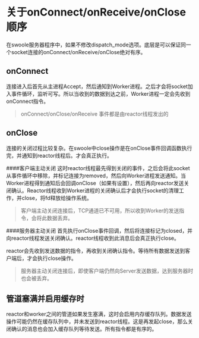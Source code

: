 # 关于onConnect/onReceive/onClose顺序

在swoole服务器程序中，如果不修改dispatch_mode选项。底层是可以保证同一个socket连接的onConnect/onReceive/onClose绝对有序。

onConnect
-------
连接进入后首先从主进程Accept，然后通知到Worker进程。之后才会将socket加入事件循环，监听可写。所以当收到的数据到达之前，Worker进程一定会先收到onConnect指令。

> onConnect/onClose/onReceive 事件都是由reactor线程发出的

onClose
-----
连接的关闭过程比较复杂。在swoole中close操作是在onClose事件回调函数执行完，并通知到reactor线程后。才会真正执行。

####客户端主动关闭
这时reactor线程最先得到关闭的事件，之后会将此socket从事件循环中移除，并标记连接为removed，然后向Worker进程发送通知。当Worker进程得到通知后会回调onClose（如果有设置），然后再向reactor发送关闭确认。Reactor线程收到Worker进程的关闭确认后才会执行socket的清理工作，并close，将fd释放给操作系统。

> 客户端主动关闭连接后，TCP通道已不可用，所以收到Worker的发送指令，会将此数据丢弃。


####服务器主动关闭
首先执行onClose事件回调，然后将连接标记为closed，并向reactor线程发送关闭确认。reactor线程收到此消息后会真正执行close。

reactor会先收到发送数据的指令，再收到关闭确认指令。等待所有数据发送到客户端后，才会执行close操作。

> 服务器主动关闭连接后，即使客户端仍然向Server发送数据，达到服务器时也会被丢弃。

管道塞满并启用缓存时
-----
reactor和worker之间的管道如果发生塞满，这时会启用内存缓存队列。数据发送操作可能仍然在缓存队列中，并未发送到reactor线程。这是再发起close，那么关闭确认的消息也会加入缓存队列等待发送。所有指令都是有序的。

